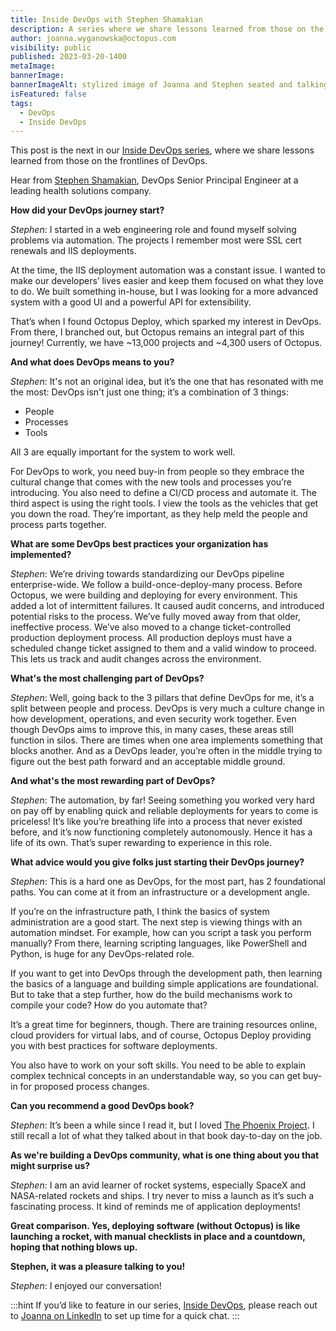 ```yaml
---
title: Inside DevOps with Stephen Shamakian
description: A series where we share lessons learned from those on the frontlines of DevOps. Our next post features Stephen Shamakian, DevOps Senior Principal Engineer.
author: joanna.wyganowska@octopus.com
visibility: public
published: 2023-03-20-1400
metaImage: 
bannerImage: 
bannerImageAlt: stylized image of Joanna and Stephen seated and talking to each other with a speech bubble that says Inside DevOps
isFeatured: false
tags: 
  - DevOps
  - Inside DevOps
---
```


This post is the next in our [Inside DevOps series](https://octopus.com/blog/tag/Inside%20DevOps), where we share lessons learned from those on the frontlines of DevOps.
  
Hear from [Stephen Shamakian](https://www.linkedin.com/in/stephenshamakian/), DevOps Senior Principal Engineer at a leading health solutions company.

**How did your DevOps journey start?**

*Stephen*:  I started in a web engineering role and found myself solving problems via automation. The projects I remember most were SSL cert renewals and IIS deployments.
 
At the time, the IIS deployment automation was a constant issue. I wanted to make our developers’ lives easier and keep them focused on what they love to do. We built something in-house, but I was looking for a more advanced system with a good UI and a powerful API for extensibility. 

That’s when I found Octopus Deploy, which sparked my interest in DevOps. From there, I branched out, but Octopus remains an integral part of this journey! Currently, we have ~13,000 projects and ~4,300 users of Octopus.

**And what does DevOps means to you?**

*Stephen*: It's not an original idea, but it’s the one that has resonated with me the most: DevOps isn't just one thing; it’s a combination of 3 things: 

- People
- Processes
- Tools

All 3 are equally important for the system to work well. 

For DevOps to work, you need buy-in from people so they embrace the cultural change that comes with the new tools and processes you’re introducing. You also need to define a CI/CD process and automate it. The third aspect is using the right tools. I view the tools as the vehicles that get you down the road. They’re important, as they help meld the people and process parts together.

**What are some DevOps best practices your organization has implemented?**

*Stephen*: We’re driving towards standardizing our DevOps pipeline enterprise-wide. We follow a build-once-deploy-many process. Before Octopus, we were building and deploying for every environment. This added a lot of intermittent failures. It caused audit concerns, and introduced potential risks to the process. We’ve fully moved away from that older, ineffective process. We’ve also moved to a change ticket-controlled production deployment process. All production deploys must have a scheduled change ticket assigned to them and a valid window to proceed. This lets us track and audit changes across the environment.

**What's the most challenging part of DevOps?**

*Stephen*: Well, going back to the 3 pillars that define DevOps for me, it’s a split between people and process. DevOps is very much a culture change in how development, operations, and even security work together. Even though DevOps aims to improve this, in many cases, these areas still function in silos. There are times when one area implements something that blocks another. And as a DevOps leader, you’re often in the middle trying to figure out the best path forward and an acceptable middle ground.

**And what's the most rewarding part of DevOps?**

*Stephen*: The automation, by far! Seeing something you worked very hard on pay off by enabling quick and reliable deployments for years to come is priceless! It’s like you’re breathing life into a process that never existed before, and it’s now functioning completely autonomously. Hence it has a life of its own. That’s super rewarding to experience in this role.

**What advice would you give folks just starting their DevOps journey?**

*Stephen*: This is a hard one as DevOps, for the most part, has 2 foundational paths. You can come at it from an infrastructure or a development angle. 

If you’re on the infrastructure path, I think the basics of system administration are a good start. The next step is viewing things with an automation mindset. For example, how can you script a task you perform manually? From there, learning scripting languages, like PowerShell and Python, is huge for any DevOps-related role. 

If you want to get into DevOps through the development path, then learning the basics of a language and building simple applications are foundational. But to take that a step further, how do the build mechanisms work to compile your code? How do you automate that? 

It’s a great time for beginners, though. There are training resources online, cloud providers for virtual labs, and of course, Octopus Deploy providing you with best practices for software deployments.

You also have to work on your soft skills. You need to be able to explain complex technical concepts in an understandable way, so you can get buy-in for proposed process changes. 

**Can you recommend a good DevOps book?**

*Stephen*: It’s been a while since I read it, but I loved [The Phoenix Project](https://octopus.com/devops/reading-list/#the-phoenix-project-book). I still recall a lot of what they talked about in that book day-to-day on the job. 

**As we're building a DevOps community, what is one thing about you that might surprise us?**

*Stephen*: I am an avid learner of rocket systems, especially SpaceX and NASA-related rockets and ships. I try never to miss a launch as it’s such a fascinating process. It kind of reminds me of application deployments!

**Great comparison. Yes, deploying software (without Octopus) is like launching a rocket, with manual checklists in place and a countdown, hoping that nothing blows up.**

**Stephen, it was a pleasure talking to you!**

*Stephen*: I enjoyed our conversation!


:::hint
If you’d like to feature in our series, [Inside DevOps](https://octopus.com/blog/tag/Inside%20DevOps), please reach out to [Joanna on LinkedIn](https://www.linkedin.com/in/joannawyganowska/) to set up time for a quick chat.
:::